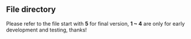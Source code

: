 ## File directory

Please refer to the file start with **5** for final version, **1 ~ 4** are only for early development and testing, thanks!
